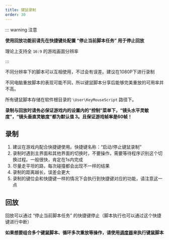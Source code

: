```yaml
---
title: 键鼠录制
order: 30
---
```


::: warning 注意

**使用回放功能前请先在快捷键处配置 “停止当前脚本任务” 用于停止回放**

理论上支持全 `16:9` 的游戏画面分辨率

:::

不同分辨率下的脚本可以互相使用，不过会有误差。建议在1080P下进行录制

不同电脑重放脚本的表现可能不同，所以键鼠脚本分享后能够完美重放的可用率并不高。

所有键鼠脚本存储在软件根目录的 `\User\KeyMouseScript` 路径下。

**录制与回放时请务必保证游戏内的设置内的“控制”菜单下，“镜头水平灵敏度”，“镜头垂直灵敏度”都为默认值 3。且保证游戏帧率是60帧！**

## 录制

1. 建议在游戏内配合快捷键使用。快捷键名称：“启动/停止键鼠录制”
2. 录制时遇到主界面和其他界面的切换时，不要操作，需要等待程序识别这个切换过程。一般很快，肯定在1s内完成
3. 尽量走平坦的路，每次碰撞都会出现不一样的结果
4. 录制的距离越长，误差会更大
5. 录制的键位会和快捷键一样的情况下会执行到快捷键对应的功能，请注意这一点



## 回放

回放可以通过 “停止当前脚本任务” 的快捷键停止（脚本执行也可以通过这个快捷键进行中断）

**如果想要组合多个键鼠脚本、循环多次重放等操作，请使用[调度器](/feats/autos/dispatcher.md)来执行键鼠脚本**





